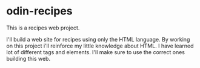 # odin-recipes
This is a recipes web project.

I'll build a web site for recipes using only the HTML language. By working on this project i'll reinforce my little knowledge about HTML. I have learned lot of different tags and elements.
I'll make sure to use the correct ones building this web.